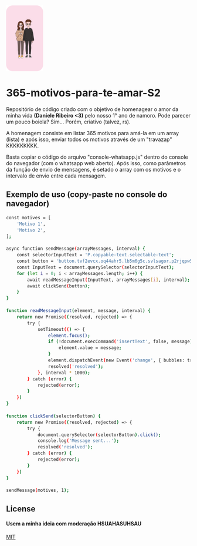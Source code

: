 <img src="./images/eu&ela.png" style="width: 20%;">

# 365-motivos-para-te-amar-S2

Repositório de código criado com o objetivo de homenagear o amor da minha vida **(Daniele Ribeiro <3)** pelo nosso 1° ano de namoro.
Pode parecer um pouco boiola? Sim... Porém, criativo (talvez, rs).

A homenagem consiste em listar 365 motivos para amá-la em um array (lista) e após isso, enviar todos os motivos através de um "travazap" KKKKKKKKK.

Basta copiar o código do arquivo "console-whatsapp.js" dentro do console do navegador (com o whatsapp web aberto). Após isso, como parâmetros da função de envio de mensagens, é setado o array com os motivos e o intervalo de envio entre cada mensagem.

## Exemplo de uso (copy-paste no console do navegador)

```bash
const motives = [
    'Motivo 1',
    'Motivo 2',
];

async function sendMessage(arrayMessages, interval) {
    const selectorInputText = 'P.copyable-text.selectable-text';
    const button = 'button.tvf2evcx.oq44ahr5.lb5m6g5c.svlsagor.p2rjqpw5.epia9gcq'
    const InputText = document.querySelector(selectorInputText);
    for (let i = 0; i < arrayMessages.length; i++) {
        await readMessageInput(InputText, arrayMessages[i], interval);
        await clickSend(button);
    }
}

function readMessageInput(element, message, interval) {
    return new Promise((resolved, rejected) => {
        try {
            setTimeout(() => {
                element.focus();
                if (!document.execCommand('insertText', false, message)) {
                    element.value = message;
                }
                element.dispatchEvent(new Event('change', { bubbles: true }));
                resolved('resolved');
            }, interval * 1000);
        } catch (error) {
            rejected(error);
        }
    })
}

function clickSend(selectorButton) {
    return new Promise((resolved, rejected) => {
        try {
            document.querySelector(selectorButton).click();
            console.log('Message sent...');
            resolved('resolved');
        } catch (error) {
            rejected(error);
        }
    })
}

sendMessage(motives, 1);

```

## License
#### Usem a minha ideia com moderação HSUAHASUHSAU 
[MIT](https://choosealicense.com/licenses/mit/)
